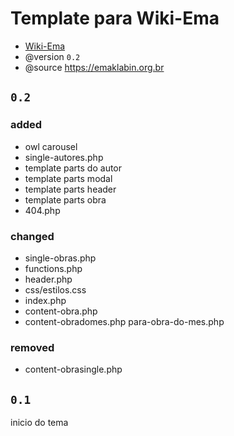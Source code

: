 # Template para Wiki-Ema
- [Wiki-Ema](https://github.com/hgodinho/wiki-ema)
- @version `0.2`
- @source https://emaklabin.org.br

## `0.2`
### added
- owl carousel
- single-autores.php
- template parts do autor
- template parts modal
- template parts header
- template parts obra
- 404.php

### changed
- single-obras.php
- functions.php
- header.php
- css/estilos.css
- index.php
- content-obra.php
- content-obradomes.php para-obra-do-mes.php

### removed
- content-obrasingle.php


## `0.1`
inicio do tema